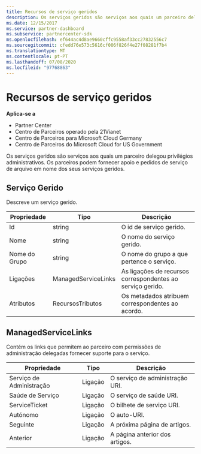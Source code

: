 ```yaml
---
title: Recursos de serviço geridos
description: Os serviços geridos são serviços aos quais um parceiro delegou privilégios administrativos. Os parceiros podem fornecer apoio e pedidos de serviço de arquivo em nome dos seus serviços geridos.
ms.date: 12/15/2017
ms.service: partner-dashboard
ms.subservice: partnercenter-sdk
ms.openlocfilehash: ef644ac4d8ae9660cffc9558af33cc27832556c7
ms.sourcegitcommit: cfedd76e573c5616cf006f826f4e27f08281f7b4
ms.translationtype: MT
ms.contentlocale: pt-PT
ms.lasthandoff: 07/08/2020
ms.locfileid: "97768863"
---
```

# <a name="managed-service-resources"></a>Recursos de serviço geridos

**Aplica-se a**

- Partner Center
- Centro de Parceiros operado pela 21Vianet
- Centro de Parceiros para Microsoft Cloud Germany
- Centro de Parceiros do Microsoft Cloud for US Government

Os serviços geridos são serviços aos quais um parceiro delegou privilégios administrativos. Os parceiros podem fornecer apoio e pedidos de serviço de arquivo em nome dos seus serviços geridos.

## <a name="managedservice"></a>Serviço Gerido

Descreve um serviço gerido.

| Propriedade   | Tipo                | Descrição                                              |
|------------|---------------------|----------------------------------------------------------|
| Id         | string              | O id de serviço gerido.                                  |
| Nome       | string              | O nome do serviço gerido.                         |
| Nome do Grupo  | string              | O nome do grupo a que pertence o serviço.      |
| Ligações      | ManagedServiceLinks | As ligações de recursos correspondentes ao serviço gerido. |
| Atributos | RecursosTributos  | Os metadados atribuem correspondentes ao acordo.  |

## <a name="managedservicelinks"></a>ManagedServiceLinks

Contém os links que permitem ao parceiro com permissões de administração delegadas fornecer suporte para o serviço.

| Propriedade      | Tipo | Descrição                 |
|---------------|------|-----------------------------|
| Serviço de Administração  | Ligação | O serviço de administração URI.      |
| Saúde de Serviço | Ligação | O serviço de saúde URI.     |
| ServiceTicket | Ligação | O bilhete de serviço URI.     |
| Autónomo          | Ligação | O auto-URI.               |
| Seguinte          | Ligação | A próxima página de artigos.     |
| Anterior      | Ligação | A página anterior dos artigos. |

